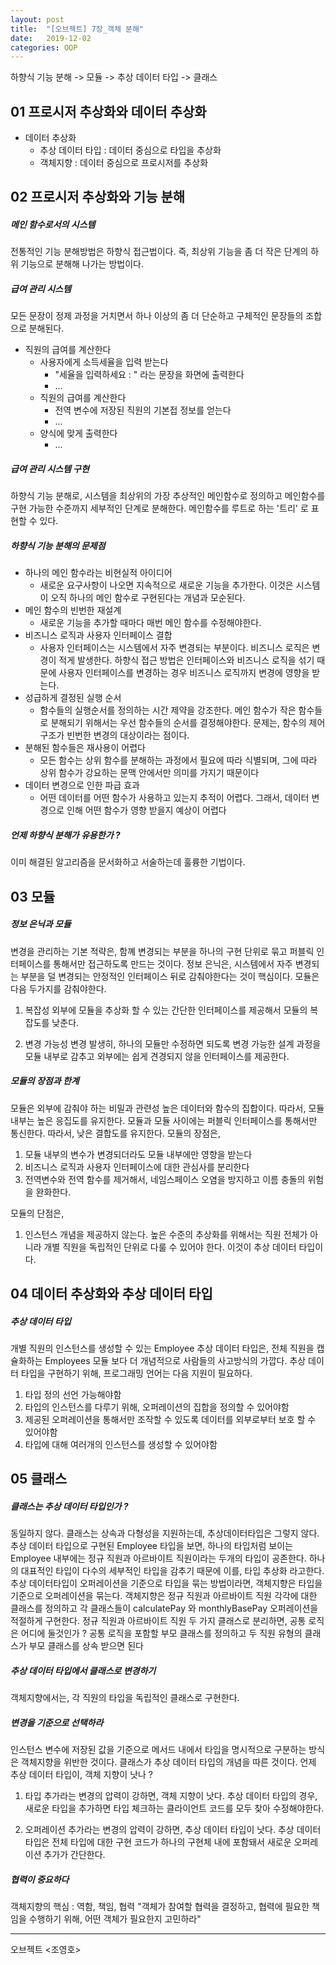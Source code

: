 ```yaml
---
layout: post
title:  "[오브젝트] 7장_객체 분해"
date:   2019-12-02
categories: OOP
---
```


하향식 기능 분해 -> 모듈 -> 추상 데이터 타입 -> 클래스

## 01 프로시저 추상화와 데이터 추상화

- 데이터 추상화
  - 추상 데이터 타입 : 데이터 중심으로 타입을 추상화
  - 객체지향 : 데이터 중심으로 프로시저를 추상화

## 02 프로시저 추상화와 기능 분해

##### 메인 함수로서의 시스템

전통적인 기능 분해방법은 하향식 접근법이다. 즉, 최상위 기능을 좀 더 작은 단계의 하위 기능으로 분해해 나가는 방법이다.

##### 급여 관리 시스템

모든 문장이 정제 과정을 거치면서 하나 이상의 좀 더 단순하고 구체적인 문장들의 조합으로 분해된다.

- 직원의 급여를 계산한다
  - 사용자에게 소득세율을 입력 받는다
    - "세율을 입력하세요 : " 라는 문장을 화면에 출력한다
    - ...
  - 직원의 급여를 계산한다
    - 전역 변수에 저장된 직원의 기본접 정보를 얻는다
    - ...
  - 양식에 맞게 출력한다
    - ...

##### 급여 관리 시스템 구현

하향식 기능 분해로, 시스템을 최상위의 가장 추상적인 메인함수로 정의하고 메인함수를 구현 가능한 수준까지 세부적인 단계로 분해한다. 메인함수를 루트로 하는 '트리' 로 표현할 수 있다.

##### 하향식 기능 분해의 문제점

- 하나의 메인 함수라는 비현실적 아이디어
  - 새로운 요구사항이 나오면 지속적으로 새로운 기능을 추가한다. 이것은 시스템이 오직 하나의 메인 함수로 구현된다는 개념과 모순된다.
- 메인 함수의 빈번한 재설계
  - 새로운 기능을 추가할 때마다 매번 메인 함수를 수정해야한다.
- 비즈니스 로직과 사용자 인터페이스 결합
  - 사용자 인터페이스는 시스템에서 자주 변경되는 부분이다. 비즈니스 로직은 변경이 적게 발생한다. 하향식 접근 방법은 인터페이스와 비즈니스 로직을 섞기 때문에 사용자 인터페이스를 변경하는 경우 비즈니스 로직까지 변경에 영향을 받는다.
- 성급하게 결정된 실행 순서
  - 함수들의 실행순서를 정의하는 시간 제약을 강조한다. 메인 함수가 작은 함수들로 분해되기 위해서는 우선 함수들의 순서를 결정해야한다. 문제는, 함수의 제어 구조가 빈번한 변경의 대상이라는 점이다. 
- 분해된 함수들은 재사용이 어렵다
  - 모든 함수는 상위 함수를 분해하는 과정에서 필요에 따라 식별되며, 그에 따라 상위 함수가 강요하는 문맥 안에서만 의미를 가지기 때문이다
- 데이터 변경으로 인한 파급 효과
  - 어떤 데이터를 어떤 함수가 사용하고 있는지 추적이 어렵다. 그래서, 데이터 변경으로 인해 어떤 함수가 영향 받을지 예상이 어렵다

##### 언제 하향식 분해가 유용한가 ?

이미 해결된 알고리즘을 문서화하고 서술하는데 훌륭한 기법이다. 

## 03 모듈

##### 정보 은닉과 모듈

변경을 관리하는 기본 적략은, 함꼐 변경되는 부분을 하나의 구현 단위로 묶고 퍼블릭 인터페이스를 통해서만 접근하도록 만드는 것이다.
정보 은닉은, 시스템에서 자주 변경되는 부분을 덜 변경되는 안정적인 인터페이스 뒤로 감춰야한다는 것이 핵심이다.
모듈은 다음 두가지를 감춰야한다.

1. 복잡성
   외부에 모듈을 추상화 할 수 있는 간단한 인터페이스를 제공해서 모듈의 복잡도를 낮춘다.

2. 변경 가능성
   변경 발생히, 하나의 모듈만 수정하면 되도록 변경 가능한 설계 과정을 모듈 내부로 감추고 외부에는 쉽게 견경되지 않을 인터페이스를 제공한다.

##### 모듈의 장점과 한계

모듈은 외부에 감춰야 하는 비밀과 관련성 높은 데이터와 함수의 집합이다. 따라서, 모듈 내부는 높은 응집도를 유지한다.
모듈과 모듈 사이에는 퍼블릭 인터페이스를 통해서만 통신한다. 따라서, 낮은 결합도를 유지한다.
모듈의 장점은,

1. 모듈 내부의 변수가 변경되더라도 모듈 내부에만 영향을 받는다
2. 비즈니스 로직과 사용자 인터페이스에 대한 관심사를 분리한다
3. 전역변수와 전역 함수를 제거해서, 네임스페이스 오염을 방지하고 이름 충돌의 위험을 완화한다.

모듈의 단점은,

1. 인스턴스 개념을 제공하지 않는다. 높은 수준의 추상화를 위해서는 직원 전체가 아니라 개별 직원을 독립적인 단위로 다룰 수 있어야 한다. 이것이 추상 데이터 타입이다.

## 04 데이터 추상화와 추상 데이터 타입

##### 추상 데이터 타입

개별 직원의 인스턴스를 생성할 수 있는 Employee 추상 데이터 타입은, 전체 직원을 캡슐화하는 Employees 모듈 보다 더 개념적으로 사람들의 사고방식의 가깝다.
추상 데이터 타입을 구현하기 위해, 프로그래밍 언어는 다음 지원이 필요하다.

1. 타입 정의 선언 가능해야함
2. 타입의 인스턴스를 다루기 위해, 오퍼레이션의 집합을 정의할 수 있어야함
3. 제공된 오퍼레이션을 통해서만 조작할 수 있도록 데이터를 외부로부터 보호 할 수 있어야함
4. 타입에 대해 여러개의 인스턴스를 생성할 수 있어야함

## 05 클래스

##### 클래스는 추상 데이터 타입인가 ?

동일하지 않다. 클래스는 상속과 다형성을 지원하는데, 추상데이터타입은 그렇지 않다.
추상 데이터 타입으로 구현된 Employee 타입을 보면, 하나의 타입처럼 보이는 Employee 내부에는 정규 직원과 아르바이트 직원이라는 두개의 타입이 공존한다. 하나의 대표적인 타입이 다수의 세부적인 타입을 감추기 때문에 이를, 타입 추상화 라고한다.
추상 데이터타입이 오퍼레이션을 기준으로 타입을 묶는 방법이라면, 객체지향은 타입을 기준으로 오퍼레이션을 묶는다. 객체지향은 정규 직원과 아르바이트 직원 각각에 대한 클래스를 정의하고 각 클래스들이 calculatePay 와 monthlyBasePay 오퍼레이션을 적절하게 구현한다.
정규 직원과 아르바이트 직원 두 가지 클래스로 분리하면, 공통 로직은 어디에 둘것인가 ? 공통 로직을 포함할 부모 클래스를 정의하고 두 직원 유형의 클래스가 부모 클래스를 상속 받으면 된다

##### 추상 데이터 타입에서 클래스로 변경하기

객체지향에서는, 각 직원의 타입을 독립적인 클래스로 구현한다. 

##### 변경을 기준으로 선택하라

인스턴스 변수에 저장된 값을 기준으로 메서드 내에서 타입을 명시적으로 구분하는 방식은 객체지향을 위반한 것이다. 클래스가 추상 데이터 타입의 개념을 따른 것이다.
언제 추상 데이터 타입이, 객체 지향이 낫나 ?

1. 타입 추가라는 변경의 압력이 강하면, 객체 지향이 낫다.
   추상 데이터 타입의 경우, 새로운 타입을 추가하면 타입 체크하는 클라이언트 코드를 모두 찾아 수정해야한다.

2. 오퍼레이션 추가라는 변경의 압력이 강하면, 추상 데이터 타입이 낫다.
   추상 데이터 타입은 전체 타입에 대한 구현 코드가 하나의 구현체 내에 포함돼서 새로운 오퍼레이션 추가가 간단한다.

##### 협력이 중요하다

객체지향의 핵심 : 역함, 책임, 협력
"객체가 참여할 협력을 결정하고, 협력에 필요한 책임을 수행하기 위해, 어떤 객체가 필요한지 고민하라"

---

오브젝트 <조영호>
